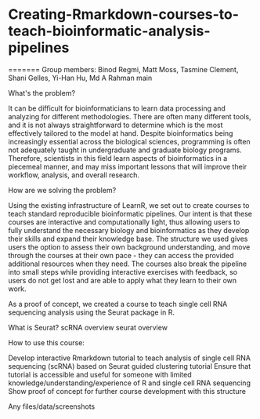 # Creating-Rmarkdown-courses-to-teach-bioinformatic-analysis-pipelines


=======
Group members: Binod Regmi, Matt Moss, Tasmine Clement, Shani Gelles, Yi-Han Hu, Md A Rahman
main


What's the problem?

It can be difficult for bioinformaticians to learn data processing and analyzing for different methodologies. There are often many different tools, and it is not always straightforward to determine which is the most effectively tailored to the model at hand. Despite bioinformatics being increasingly essential across the biological sciences, programming is often not adequately taught in undergraduate and graduate biology programs. Therefore, scientists in this field learn aspects of bioinformatics in a piecemeal manner, and may miss important lessons that will improve their workflow, analysis, and overall research.

How are we solving the problem?

Using the existing infrastructure of LearnR, we set out to create courses to teach standard reproducible bioinformatic pipelines. Our intent is that these courses are interactive and computationally light, thus allowing users to fully understand the necessary biology and bioinformatics as they develop their skills and expand their knowledge base. The structure we used gives users the option to assess their own background understanding, and move through the courses at their own pace - they can access the provided additional resources when they need. The courses also break the pipeline into small steps while providing interactive exercises with feedback, so users do not get lost and are able to apply what they learn to their own work. 

As a proof of concept, we created a course to teach single cell RNA sequencing analysis using the Seurat package in R. 



What is Seurat?
scRNA overview
seurat overview


How to use this course:





Develop interactive Rmarkdown tutorial to teach analysis of single cell RNA sequencing (scRNA) based on Seurat guided clustering tutorial
Ensure that tutorial is accessible and useful for someone with limited knowledge/understanding/experience of R and single cell RNA sequencing
Show proof of concept for further course development with this structure

Any files/data/screenshots
